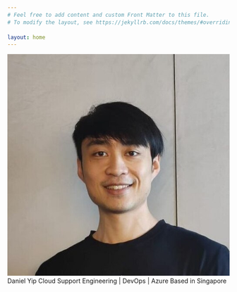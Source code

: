 ```yaml
---
# Feel free to add content and custom Front Matter to this file.
# To modify the layout, see https://jekyllrb.com/docs/themes/#overriding-theme-defaults

layout: home
---
```


![Profile Pic](/assets/images/Mugshot.jpg)
Daniel Yip
Cloud Support Engineering | DevOps | Azure
Based in Singapore